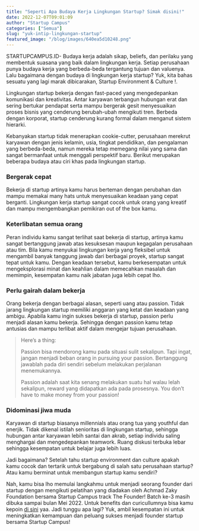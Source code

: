 ```yaml
---
title: "Seperti Apa Budaya Kerja Lingkungan Startup? Simak disini!"
date: 2022-12-07T09:01:09
author: "Startup Campus"
categories: ["Semua"]
slug: "yuk-intip-lingkungan-startup"
featured_image: "/blog/images/640ea5d10248.png"
---
```


STARTUPCAMPUS.ID- Budaya kerja adalah sikap, beliefs, dan perilaku yang membentuk suasana yang baik dalam lingkungan kerja. Setiap perusahaan punya budaya kerja yang berbeda-beda tergantung tujuan dan valuenya. Lalu bagaimana dengan budaya di lingkungan kerja startup? Yuk, kita bahas sesuatu yang lagi marak dibicarakan, Startup Environment & Culture !.

Lingkungan startup bekerja dengan fast-paced yang mengedepankan komunikasi dan kreativitas. Antar karyawan terbangun hubungan erat dan sering bertukar pendapat serta mampu bergerak gesit menyesuaikan proses bisnis yang cenderung berubah-ubah mengikuti tren. Berbeda dengan korporat, startup cenderung kurang formal dalam menganut sistem hierarki. 

Kebanyakan startup tidak menerapkan cookie-cutter, perusahaan merekrut karyawan dengan jenis kelamin, usia, tingkat pendidikan, dan pengalaman yang berbeda-beda, namun mereka tetap memegang nilai yang sama dan sangat bermanfaat untuk menggali perspektif baru. Berikut merupakan beberapa budaya atau ciri khas pada lingkungan startup.

### Bergerak cepat

Bekerja di startup artinya kamu harus berteman dengan perubahan dan mampu memakai many hats untuk menyesuaikan keadaan yang cepat berganti. Lingkungan kerja startup sangat cocok untuk orang yang kreatif dan mampu mengembangkan pemikiran out of the box kamu.

### Keterlibatan semua orang

Peran individu kamu sangat terlihat saat bekerja di startup, artinya kamu sangat bertanggung jawab atas kesuksesan maupun kegagalan perusahaan atau tim. Bila kamu menyukai lingkungan kerja yang fleksibel untuk mengambil banyak tanggung jawab dari berbagai proyek, startup sangat tepat untuk kamu. Dengan keadaan tersebut, kamu berkesempatan untuk mengeksplorasi minat dan keahlian dalam memecahkan masalah dan memimpin, kesempatan kamu naik jabatan juga lebih cepat lho.

### Perlu gairah dalam bekerja

Orang bekerja dengan berbagai alasan, seperti uang atau passion. Tidak jarang lingkungan startup memiliki anggaran yang ketat dan keadaan yang ambigu. Apabila kamu ingin sukses bekerja di startup, passion perlu menjadi alasan kamu bekerja. Sehingga dengan passion kamu tetap antusias dan mampu terlibat aktif dalam mengejar tujuan perusahaan.

> Here’s a thing:
> 
> 
> 
> Passion bisa mendorong kamu pada situasi sulit sekalipun. Tapi ingat, jangan menjadi beban orang in pursuing your passion. Bertanggung jawablah pada diri sendiri sebelum melakukan perjalanan menemukannya. 
> 
> 
> 
> Passion adalah saat kita senang melakukan suatu hal walau lelah sekalipun, reward yang didapatkan ada pada prosesnya. You don’t have to make money from your passion!

### Didominasi jiwa muda

Karyawan di startup biasanya millennials atau orang tua yang youthful dan enerjik. Tidak dikenal istilah senioritas di lingkungan startup, sehingga hubungan antar karyawan lebih santai dan akrab, setiap individu saling menghargai dan mengedepankan teamwork. Ruang diskusi terbuka lebar sehingga kesempatan untuk belajar juga lebih luas.

Jadi bagaimana? Setelah tahu startup environment dan culture apakah kamu cocok dan tertarik untuk bergabung di salah satu perusahaan startup? Atau kamu berminat untuk membangun startup kamu sendiri? 

Nah, kamu bisa lho memulai langkahmu untuk menjadi seorang founder dari startup dengan mengikuti pelatihan yang diadakan oleh Achmad Zaky Foundation bersama Startup Campus track The Founder! Batch ke-3 masih dibuka sampai bulan Mei 2022. Untuk benefits dan curicullumnya bisa kamu kepoin [di sini](https://startupcampus.id/track/the-founder) yaa. Jadi tunggu apa lagi? Yuk, ambil kesempatan ini untuk meningkatkan kemampuan dan peluang sukses menjadi founder startup bersama Startup Campus!
